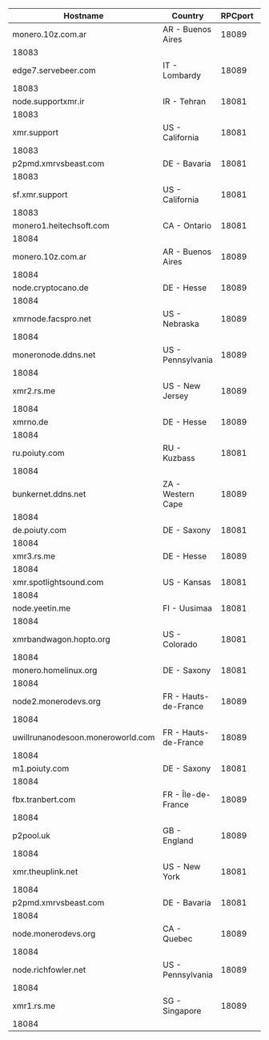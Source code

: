 Hostname | Country | RPCport | P2Pport
--- | --- | --- | ---
monero.10z.com.ar | AR - Buenos Aires | 18089
 | 18083
edge7.servebeer.com | IT - Lombardy | 18089
 | 18083
node.supportxmr.ir | IR - Tehran | 18081
 | 18083
xmr.support | US - California | 18081
 | 18083
p2pmd.xmrvsbeast.com | DE - Bavaria | 18081
 | 18083
sf.xmr.support | US - California | 18081
 | 18083
monero1.heitechsoft.com | CA - Ontario | 18081
 | 18084
monero.10z.com.ar | AR - Buenos Aires | 18089
 | 18084
node.cryptocano.de | DE - Hesse | 18089
 | 18084
xmrnode.facspro.net | US - Nebraska | 18089
 | 18084
moneronode.ddns.net | US - Pennsylvania | 18089
 | 18084
xmr2.rs.me | US - New Jersey | 18089
 | 18084
xmrno.de | DE - Hesse | 18089
 | 18084
ru.poiuty.com | RU - Kuzbass | 18081
 | 18084
bunkernet.ddns.net | ZA - Western Cape | 18089
 | 18084
de.poiuty.com | DE - Saxony | 18081
 | 18084
xmr3.rs.me | DE - Hesse | 18089
 | 18084
xmr.spotlightsound.com | US - Kansas | 18081
 | 18084
node.yeetin.me | FI - Uusimaa | 18081
 | 18084
xmrbandwagon.hopto.org | US - Colorado | 18081
 | 18084
monero.homelinux.org | DE - Saxony | 18081
 | 18084
node2.monerodevs.org | FR - Hauts-de-France | 18089
 | 18084
uwillrunanodesoon.moneroworld.com | FR - Hauts-de-France | 18089
 | 18084
m1.poiuty.com | DE - Saxony | 18081
 | 18084
fbx.tranbert.com | FR - Île-de-France | 18089
 | 18084
p2pool.uk | GB - England | 18089
 | 18084
xmr.theuplink.net | US - New York | 18081
 | 18084
p2pmd.xmrvsbeast.com | DE - Bavaria | 18081
 | 18084
node.monerodevs.org | CA - Quebec | 18089
 | 18084
node.richfowler.net | US - Pennsylvania | 18089
 | 18084
xmr1.rs.me | SG - Singapore | 18089
 | 18084
